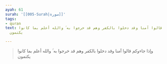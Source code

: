 ```yaml
---
ayah: 61
surah: '[[005-Surah|سورة]]'
tags:
- quran
text: وإذا جاءوكم قالوا آمنا وقد دخلوا بالكفر وهم قد خرجوا به ۚ والله أعلم بما كانوا
  يكتمون

---
```

> وإذا جاءوكم قالوا آمنا وقد دخلوا بالكفر وهم قد خرجوا به ۚ والله أعلم بما كانوا يكتمون
